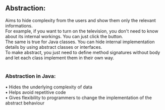 <h2>Abstraction: </h2>
Aims to hide complexity from the users and show them only the relevant informations.<br>
For example, if you want to turn on the television, you don't need to know about its internal workings. You can just click the button.<br>
The same is true for Java classes. You can hide internal implementation details by using abstract classes or interfaces. <br>
To make abstract, you just need to define method signatures without body and let each class implement them in their own way.<br><br>
<h3>Abstraction in Java:</h3>
•	Hides the underlying complexity of data<br>
•	Helps avoid repetitive code<br>
•	Gives flexibility to programmers to change the implementation of the abstract behaviour

